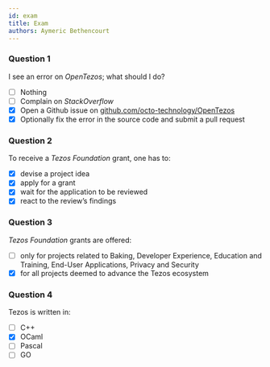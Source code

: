 ```yaml
---
id: exam
title: Exam
authors: Aymeric Bethencourt
---
```


### Question 1

I see an error on _OpenTezos_; what should I do?

- [ ] Nothing
- [ ] Complain on _StackOverflow_
- [x] Open a Github issue on [github.com/octo-technology/OpenTezos](https://github.com/octo-technology/OpenTezos)
- [x] Optionally fix the error in the source code and submit a pull request

### Question 2

To receive a _Tezos Foundation_ grant, one has to:

- [x] devise a project idea
- [x] apply for a grant
- [x] wait for the application to be reviewed
- [x] react to the review’s findings

### Question 3

_Tezos Foundation_ grants are offered:

- [ ] only for projects related to Baking, Developer Experience, Education and Training, End-User Applications, Privacy and Security
- [x] for all projects deemed to advance the Tezos ecosystem

### Question 4

Tezos is written in:
- [ ] C++
- [x] OCaml
- [ ] Pascal
- [ ] GO
